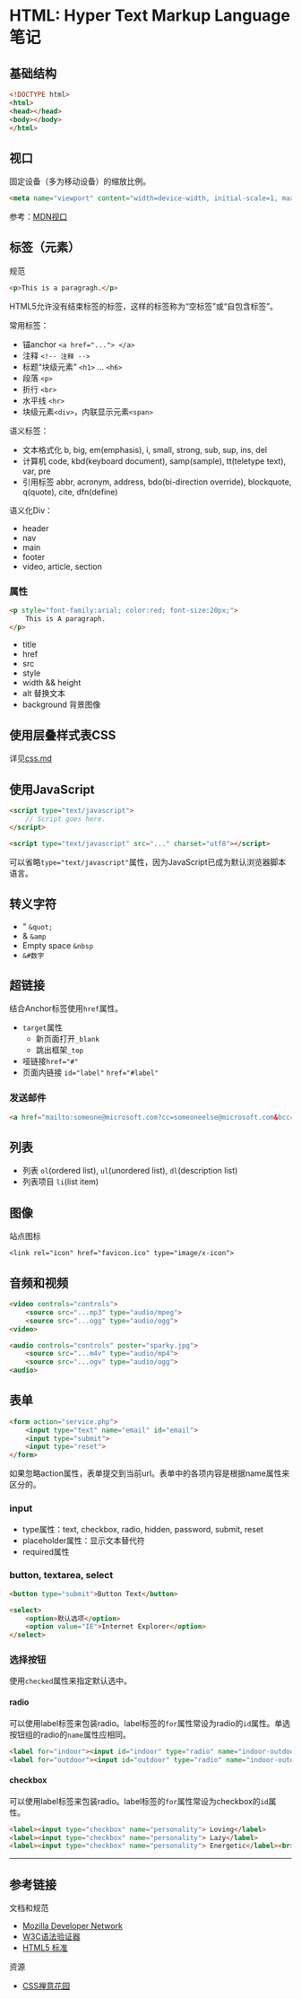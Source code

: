 # HTML: Hyper Text Markup Language 笔记

## 基础结构

```html
<!DOCTYPE html>
<html>
<head></head>
<body></body>
</html>
```

## 视口

固定设备（多为移动设备）的缩放比例。

```html
<meta name="viewport" content="width=device-width, initial-scale=1, maximum-scale=1">
```

参考：[MDN视口](https://developer.mozilla.org/zh-CN/docs/Mobile/Viewport_meta_tag)

## 标签（元素）

规范

```html
<p>This is a paragragh.</p>
```

HTML5允许没有结束标签的标签，这样的标签称为“空标签”或“自包含标签”。

常用标签：

- 锚anchor `<a href="..."> </a>`
- 注释 `<!-- 注释 -->`
- 标题“块级元素” `<h1>` ... `<h6>`
- 段落 `<p>`
- 折行 `<br>`
- 水平线 `<hr>`
- 块级元素`<div>`，内联显示元素`<span>`

语义标签：

- 文本格式化 b, big, em(emphasis), i, small, strong, sub, sup, ins, del
- 计算机 code, kbd(keyboard document), samp(sample), tt(teletype text), var, pre
- 引用标签 abbr, acronym, address, bdo(bi-direction override), blockquote, q(quote), cite, dfn(define)

语义化Div：

- header
- nav
- main
- footer
- video, article, section

### 属性

```html
<p style="font-family:arial; color:red; font-size:20px;">
    This is A paragraph.
</p>
```

- title
- href
- src
- style
- width && height
- alt 替换文本
- background 背景图像

## 使用层叠样式表CSS

详见[css.md](css)

## 使用JavaScript

```html
<script type="text/javascript">
    // Script goes here.
</script>
```

```html
<script type="text/javascript" src="..." charset="utf8"></script>
```

可以省略`type="text/javascript"`属性，因为JavaScript已成为默认浏览器脚本语言。

## 转义字符

- " `&quot;`
- & `&amp`
- Empty space `&nbsp`
- `&#数字`

## 超链接

结合Anchor标签使用`href`属性。

- `target`属性
  - 新页面打开`_blank`
  - 跳出框架`_top`
- 哑链接`href="#"`
- 页面内链接 `id="label"` `href="#label"`

### 发送邮件

```html
<a href="mailto:someone@microsoft.com?cc=someoneelse@microsoft.com&bcc=andsomeoneelse2@microsoft.com&subject=Summer%20Party&body=You%20are%20invited%20to%20a%20big%20summer%20party!">发送邮件！</a>
```

## 列表

- 列表 `ol`(ordered list), `ul`(unordered list), `dl`(description list)
- 列表项目 `li`(list item)

## 图像

站点图标

`<link rel="icon" href="favicon.ico" type="image/x-icon">`

## 音频和视频

```html
<video controls="controls">
    <source src="...mp3" type="audio/mpeg">
    <source src="...ogg" type="audio/ogg">
<video>
```

```html
<audio controls="controls" poster="sparky.jpg">
    <source src="...m4v" type="audio/mp4">
    <source src="...ogv" type="audio/ogg">
<audio>
```

## 表单

```html
<form action="service.php">
    <input type="text" name="email" id="email">
    <input type="submit">
    <input type="reset">
</form>
```

如果忽略action属性，表单提交到当前url。表单中的各项内容是根据name属性来区分的。

### input

- type属性：text, checkbox, radio, hidden, password, submit, reset
- placeholder属性：显示文本替代符
- required属性

### button, textarea, select

```html
<button type="submit">Button Text</button>
```

```html
<select>
    <option>默认选项</option>
    <option value="IE">Internet Explorer</option>
</select>
```

### 选择按钮

使用`checked`属性来指定默认选中。

#### radio

可以使用label标签来包装radio。label标签的`for`属性常设为radio的`id`属性。单选按钮组的radio的`name`属性应相同。

```html
<label for="indoor"><input id="indoor" type="radio" name="indoor-outdoor"> Indoor</label>
<label for="outdoor"><input id="outdoor" type="radio" name="indoor-outdoor"> Outdoor</label><br>
```

#### checkbox

可以使用label标签来包装radio。label标签的`for`属性常设为checkbox的`id`属性。

```html
<label><input type="checkbox" name="personality"> Loving</label>
<label><input type="checkbox" name="personality"> Lazy</label>
<label><input type="checkbox" name="personality"> Energetic</label><br>
```

---

## 参考链接

文档和规范

- [Mozilla Developer Network](https://developer.mozilla.org/en-US/docs/Web/HTML)
- [W3C语法验证器](https://validator.w3.org)
- [HTML5 标准](http://www.w3.org/TR/html)

资源

- [CSS禅意花园](http://csszengarden.com/)
